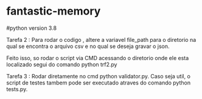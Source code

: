 # fantastic-memory
#python version 3.8

Tarefa 2 : Para rodar o codigo , altere a variavel file_path para o diretorio na qual se encontra o arquivo csv e no qual se deseja gravar o json.

Feito isso, so rodar o script via CMD acessando o diretorio onde ele esta localizado segui do comando python trf2.py

Tarefa 3 : Rodar diretamente no cmd python validator.py. Caso seja util, o script de testes tambem pode ser executado atraves do comando python tests.py.